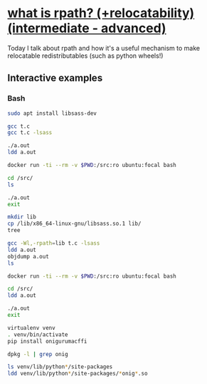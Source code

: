 # [what is rpath? (+relocatability) (intermediate - advanced)](https://youtu.be/01fnuhjMwc0)

Today I talk about rpath and how it's a useful mechanism to make relocatable redistributables (such as python wheels!)

## Interactive examples

### Bash

```bash
sudo apt install libsass-dev

gcc t.c
gcc t.c -lsass

./a.out
ldd a.out

docker run -ti --rm -v $PWD:/src:ro ubuntu:focal bash

cd /src/
ls

./a.out
exit

mkdir lib
cp /lib/x86_64-linux-gnu/libsass.so.1 lib/
tree

gcc -Wl,-rpath=lib t.c -lsass
ldd a.out
objdump a.out
ls

docker run -ti --rm -v $PWD:/src:ro ubuntu:focal bash

cd /src/
ldd a.out

./a.out
exit

virtualenv venv
. venv/bin/activate
pip install onigurumacffi

dpkg -l | grep onig

ls venv/lib/python*/site-packages
ldd venv/lib/python*/site-packages/*onig*.so
```

